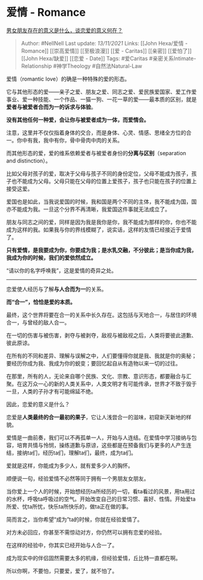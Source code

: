 # 爱情 - Romance
[男女朋友存在的意义是什么，谈恋爱的意义何在？](https://www.zhihu.com/question/61467321/answer/2219718904)

> Author: #NellNell 
Last update: *13/11/2021* 
Links: [[John Hexa/爱情 - Romance]] [[崇高爱情]] [[至极浪漫]] [[爱 - Caritas]] [[亲密]] [[爱怕了]] [[John Hexa/缺爱]] [[恋爱 - Date]]
Tags: #爱Caritas #亲密关系Intimate-Relationship #神学Theology #自然法Natural-Law 
  

爱情（romantic love）的确是一种特殊的爱的形态。

它与其他形态的爱——亲子之爱、朋友之爱、同志之爱、爱民族爱国家、爱工作爱事业、爱一种技能、一个作品、一猫一狗、一花一草的爱——最本质的区别，就是**爱者与被爱者合而为一的诉求与体验**。

**没有其他任何一种爱，会让你与被爱者成为一体，而爱情会。**

注意，这里并不仅仅指着身体的交合，而是身体、心灵、情感、思绪全方位的合一。你中有我，我中有你，骨中骨肉中肉的关系。

而其他形态的爱，爱的维系依赖爱者与被爱者身份的**分离与区别**（separation and distinction）。

比如父母对孩子的爱，取决于父母与孩子不同的身份定位，父母不能成为孩子，孩子也不能成为父母。父母只能在父母的位置上爱孩子，孩子也只能在孩子的位置上接受这爱。

爱国也是如此，当我说爱国的时候，我和国是两个不同的主体，我不能成为国，国亦不能成为我。一旦这个分界不再清晰，我爱国这件事就无法成立了。

朋友与同志之间的爱，同样是因为我是我你是你，我不能成为那样的你，你也不能成为这样的我。如果我与你的界线模糊了，说实话，这样的友情已经接近于爱情了。

**只有爱情，是我要成为你，你要成为我；是水乳交融，不分彼此；是当你成为我，我成为你的时候，我们的爱依然成立。**

“请以你的名字呼唤我”，这是爱情的奇异之处。

---

恋爱使人经历与了解**与人合而为一**的关系。

**而“合一”，恰恰是爱的本质。**

最终，这个世界将要在合一的关系中长久存在。这包括与天地合一，与居住的环境合一，与曾经的敌人合一。

在一切的伤害与被伤害，剥夺与被剥夺，敌视与被敌视之后，人类将要彼此道歉、彼此原谅。

在所有的不同和差异、理解与误解之中，人们要懂得你就是我、我就是你的奥秘；要经历你成为我、我成为你的蜕变；要回忆起自从有造物以来一切的过往。

在那里，所有的人，无论来自哪个民族、文化、宗教、意识形态，都要融合与汇聚。在这万众一心的新的人类关系中，人类文明才有可能传承，世界才不致于毁于一旦，人类的子孙才有可能绵延不绝。

因此，恋爱的意义是什么？

恋爱是**人类最终的合一最初的果子**，它让人浅尝合一的滋味，初窥新天新地的样貌。

爱情是一曲前奏，我们可以不再孤单一人，开始与人连结。在爱情中学习接纳与包容，培育共情与怜悯，操练道歉与原谅，这些都是在预备我们与更多的人产生连结，接纳ta们，经历ta们，理解ta们，最终，成为ta们。

爱就是这样，你能成为多少人，就有爱多少人的胸怀。

顺便说一句，经验爱情不必然等同于拥有一个男朋友女朋友。

当你爱上一个人的时候，开始想经历ta所经历的一切，看ta看过的风景，用ta用过的水杯，呼吸ta呼吸过的空气。开始改变自己的日常习惯、喜好、性情。开始爱ta所爱、忧ta所忧，快乐ta所快乐的，做ta正在做的事。

简而言之，当你希望“成为”ta的时候，你就在经验爱情了。

对方未必回应，你甚至不需惊动对方，你仍然可以拥有恋爱的经验。

在这样的经验中，你其实已经开始与人合一了。

成为现实中的伴侣固然需要太多的机缘，但经验爱情，丘比特一直都在啊。

所以你啊，不要怕，只要爱，爱了，就不怕了。